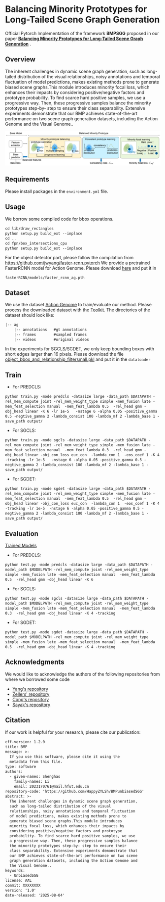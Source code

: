 # Balancing Minority Prototypes for Long-Tailed Scene Graph Generation

Official Pytorch Implementation of the framework **BMPSGG** proposed in our paper [**Balancing Minority Prototypes for Long-Tailed Scene Graph Generation**]() .

## Overview

The inherent challenges in dynamic scene graph generation, such as long-tailed distribution of the visual relationships, noisy annotations and temporal fluctuation of model predictions, makes existing methods prone to generate biased scene graphs.This module introduces minority focal loss, which enhances their impacts by considering positive/negative factors and prototype probability. To find scarce hard positive samples, we use a progressive way. Then, these progressive samples balance the minority prototypes step-by-
step to ensure their class separability. Extensive experiments demonstrate that our BMP achieves state-of-the-art performance on two scene graph generation datasets, including the Action Genome and the Visual Genome..

![GitHub Logo](/data/framework.png)

## Requirements

Please install packages in the ``environment.yml`` file.

## Usage

We borrow some compiled code for bbox operations.

```
cd lib/draw_rectangles
python setup.py build_ext --inplace
cd ..
cd fpn/box_intersections_cpu
python setup.py build_ext --inplace
```

For the object detector part, please follow the compilation from https://github.com/jwyang/faster-rcnn.pytorch
We provide a pretrained FasterRCNN model for Action Genome. Please download [here](https://drive.google.com/file/d/1-u930Pk0JYz3ivS6V_HNTM1D5AxmN5Bs/view?usp=sharing) and put it in

```
fasterRCNN/models/faster_rcnn_ag.pth
```

## Dataset

We use the dataset [Action Genome](https://www.actiongenome.org/#download) to train/evaluate our method. Please process the downloaded dataset with the [Toolkit](https://github.com/JingweiJ/ActionGenome). The directories of the dataset should look like:

```
|-- ag
    |-- annotations   #gt annotations
    |-- frames        #sampled frames
    |-- videos        #original videos
```

 In the experiments for SGCLS/SGDET, we only keep bounding boxes with short edges larger than 16 pixels. Please download the file [object_bbox_and_relationship_filtersmall.pkl](https://drive.google.com/file/d/19BkAwjCw5ByyGyZjFo174Oc3Ud56fkaT/view?usp=sharing) and put it in the ``dataloader``

## Train

+ For PREDCLS:

```
python train.py -mode predcls -datasize large -data_path $DATAPATH -rel_mem_compute joint -rel_mem_weight_type simple -mem_fusion late -mem_feat_selection manual  -mem_feat_lambda 0.5  -rel_head gmm -obj_head linear -K 6 -lr 1e-5   -nstage 6 -alpha 0.05 -positive_gamma 0.5 -negtive_gamma 2 -lambda_consist 100 -lambda_mf 2 -lambda_base 1 -save_path output/ 

```

+ For SGCLS:

```
python train.py -mode sgcls -datasize large -data_path $DATAPATH -rel_mem_compute joint -rel_mem_weight_type simple -mem_fusion late -mem_feat_selection manual  -mem_feat_lambda 0.3  -rel_head gmm -obj_head linear -obj_con_loss euc_con  -lambda_con 1  -eos_coef 1 -K 4 -tracking -lr 1e-5   -nstage 6 -alpha 0.05 -positive_gamma 0.5 -negtive_gamma 2 -lambda_consist 100 -lambda_mf 2 -lambda_base 1 -save_path output/ 

```

+ For SGDET:

```
python train.py -mode sgdet -datasize large -data_path $DATAPATH -rel_mem_compute joint -rel_mem_weight_type simple -mem_fusion late -mem_feat_selection manual  -mem_feat_lambda 0.5  -rel_head gmm -obj_head linear -obj_con_loss euc_con  -lambda_con 1  -eos_coef 1 -K 4 -tracking -lr 1e-5  -nstage 6 -alpha 0.05 -positive_gamma 0.5 -negtive_gamma 2 -lambda_consist 100 -lambda_mf 2 -lambda_base 1 -save_path output/ 

```

## Evaluation

[Trained Models]()

+ For PREDCLS:

```
python test.py -mode predcls -datasize large -data_path $DATAPATH -model_path $MODELPATH -rel_mem_compute joint -rel_mem_weight_type simple -mem_fusion late -mem_feat_selection manual  -mem_feat_lambda 0.5  -rel_head gmm -obj_head linear -K 6 

```

+ For SGCLS:

```
python test.py -mode sgcls -datasize large -data_path $DATAPATH -model_path $MODELPATH -rel_mem_compute joint -rel_mem_weight_type simple -mem_fusion late -mem_feat_selection manual  -mem_feat_lambda 0.3  -rel_head gmm -obj_head linear -K 4 -tracking 

```

+ For SGDET:

```
python test.py -mode sgdet -datasize large -data_path $DATAPATH -model_path $MODELPATH -rel_mem_compute joint -rel_mem_weight_type simple -mem_fusion late -mem_feat_selection manual  -mem_feat_lambda 0.5  -rel_head gmm -obj_head linear -K 4 -tracking 

```

## Acknowledgments

We would like to acknowledge the authors of the following repositories from where we borrowed some code

+ [Yang&#39;s repository](https://github.com/jwyang/faster-rcnn.pytorch)
+ [Zellers&#39; repository](https://github.com/rowanz/neural-motifs)
+ [Cong&#39;s repository](https://github.com/yrcong/STTran.git)
+ [Sayak&#39;s repository](https://github.com/sayaknag/unbiasedSGG.git)

## Citation

If our work is helpful for your research, please cite our publication:

```
cff-version: 1.2.0
title: BMP
message: >-
  If you use this software, please cite it using the
  metadata from this file.
type: software
authors:
  - given-names: Shenghao
    family-names: Li
    email: 2023170761@mail.hfut.edu.cn
repository-code: 'https://github.com/HappyZYLSh/BMPunbiasedSGG'
abstract: >-
  The inherent challenges in dynamic scene graph generation,
  such as long-tailed distribution of the visual
  relationships, noisy annotations and temporal fluctuation
  of model predictions, makes existing methods prone to
  generate biased scene graphs.This module introduces
  minority focal loss, which enhances their impacts by
  considering positive/negative factors and prototype
  probability. To find scarce hard positive samples, we use
  a progressive way. Then, these progressive samples balance
  the minority prototypes step-by- step to ensure their
  class separability. Extensive experiments demonstrate that
  our BMP achieves state-of-the-art performance on two scene
  graph generation datasets, including the Action Genome and
  the Visual Genome..
keywords:
  - UnbiasedSGG
license: AAL
commit: XXXXXXXX
version: '1.0'
date-released: '2025-08-04'

```
